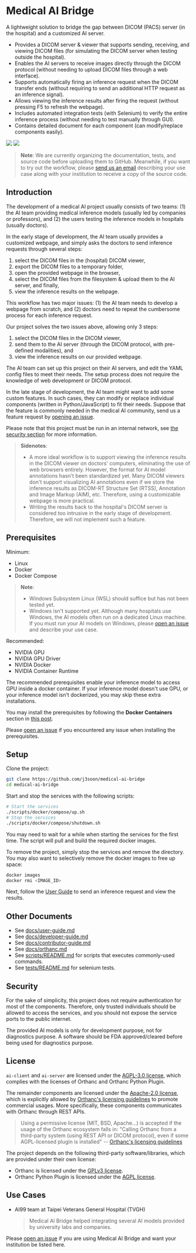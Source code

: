 # Medical AI Bridge

A lightweight solution to bridge the gap between DICOM (PACS) server (in the hospital) and a customized AI server.
- Provides a DICOM server & viewer that supports sending, receiving, and viewing DICOM files (for simulating the DICOM server when testing outside the hospital).
- Enables the AI servers to receive images directly through the DICOM protocol (without needing to upload DICOM files through a web interface).
- Supports automatically firing an inference request when the DICOM transfer ends (without requiring to send an additional HTTP request as an inference signal).
- Allows viewing the inference results after firing the request (without pressing F5 to refresh the webpage).
- Includes automated integration tests (with Selenium) to verify the entire inference process (without needing to test manually through GUI).
- Contains detailed document for each component (can modify/replace components easily).

![](docs/images/flow_upper.svg)
![](docs/images/flow_lower.svg)

> **Note**:
> We are currently organizing the documentation, tests, and source code before uploading them to GitHub. Meanwhile, if you want to try out the workflow, please [send us an email](mailto:ijsun@vghtpe.gov.tw) describing your use case along with your institution to receive a copy of the source code.

## Introduction

The development of a medical AI project usually consists of two teams: (1) the AI team providing medical inference models (usually led by companies or professors), and (2) the users testing the inference models in hospitals (usually doctors).

In the early stage of development, the AI team usually provides a customized webpage, and simply asks the doctors to send inference requests through several steps:
1. select the DICOM files in the (hospital) DICOM viewer,
2. export the DICOM files to a temporary folder,
3. open the provided webpage in the browser,
4. select the DICOM files from the filesystem & upload them to the AI server, and finally,
5. view the inference results on the webpage.

This workflow has two major issues: (1) the AI team needs to develop a webpage from scratch, and (2) doctors need to repeat the cumbersome process for each inference request.

Our project solves the two issues above, allowing only 3 steps:
1. select the DICOM files in the DICOM viewer,
2. send them to the AI server (through the DICOM protocol, with pre-defined modalities), and
3. view the inference results on our provided webpage.

The AI team can set up this project on their AI servers, and edit the YAML config files to meet their needs. The setup process does not require the knowledge of web development or DICOM protocol.

In the late stage of development, the AI team might want to add some custom features. In such cases, they can modify or replace individual components (written in Python/JavaScript) to fit their needs. Suppose that the feature is commonly needed in the medical AI community, send us a feature request by [opening an issue](https://github.com/j3soon/medical-ai-bridge/issues).

Please note that this project must be run in an internal network, see [the security section](#security) for more information.

> **Sidenotes**:
> - A more ideal workflow is to support viewing the inference results in the DICOM viewer on doctors' computers, eliminating the use of web browsers entirely. However, the format for AI model annotations hasn't been standardized yet. Many DICOM viewers don't support visualizing AI annotations even if we store the inference results as DICOM-RT Structure Set (RTSS), Annotation and Image Markup (AIM), etc. Therefore, using a customizable webpage is more practical.
> - Writing the results back to the hospital's DICOM server is considered too intrusive in the early stage of development. Therefore, we will not implement such a feature.

## Prerequisites

Minimum:
- Linux
- Docker
- Docker Compose

> **Note**:
> - Windows Subsystem Linux (WSL) should suffice but has not been tested yet.
> - Windows isn't supported yet. Although many hospitals use Windows, the AI models often run on a dedicated Linux machine. If you must run your AI models on Windows, please [open an issue](https://github.com/j3soon/medical-ai-bridge/issues) and describe your use case.

Recommended:
- NVIDIA GPU
- NVIDIA GPU Driver
- NVIDIA Docker
- NVIDIA Container Runtime

The recommended prerequisites enable your inference model to access GPU inside a docker container. If your inference model doesn't use GPU, or your inference model isn't dockerized, you may skip these extra installations.

You may install the prerequisites by following the **Docker Containers** section in [this post](https://j3soon.com/cheatsheets/getting-started-with-python/#docker-containers).

Please [open an issue](https://github.com/j3soon/medical-ai-bridge/issues) if you encountered any issue when installing the prerequisites.

## Setup

Clone the project:

```sh
git clone https://github.com/j3soon/medical-ai-bridge
cd medical-ai-bridge
```

Start and stop the services with the following scripts:
```sh
# Start the services
./scripts/docker/compose/up.sh
# Stop the services
./scripts/docker/compose/shutdown.sh
```

You may need to wait for a while when starting the services for the first time. The script will pull and build the required docker images.

To remove the project, simply stop the services and remove the directory. You may also want to selectively remove the docker images to free up space:
```sh
docker images
docker rmi <IMAGE_ID>
```

Next, follow the [User Guide](docs/user-guide.md) to send an inference request and view the results.

## Other Documents

- See [docs/user-guide.md](docs/user-guide.md)
- See [docs/developer-guide.md](docs/developer-guide.md)
- See [docs/contributor-guide.md](docs/contributor-guide.md)
- See [docs/orthanc.md](docs/orthanc.md)
- See [scripts/README.md](scripts/README.md) for scripts that executes commonly-used commands.
- See [tests/README.md](tests/README.md) for selenium tests.

## Security

For the sake of simplicity, this project does not require authentication for most of the components. Therefore, only trusted individuals should be allowed to access the services, and you should not expose the service ports to the public internet.

The provided AI models is only for development purpose, not for diagnostics purpose. A software should be FDA approved/cleared before being used for diagnostics purpose.

## License

`ai-client` and `ai-server` are licensed under the [AGPL-3.0 license](https://www.gnu.org/licenses/agpl-3.0.en.html), which complies with the licenses of Orthanc and Orthanc Python Plugin.

The remainder components are licensed under the [Apache-2.0 license](https://github.com/j3soon/tbparse/blob/master/LICENSE), which is explicitly allowed by [Orthanc's licensing guidelines](https://book.orthanc-server.com/faq/licensing.html#guidelines) to promote commercial usages. More specifically, these components communicates with Orthanc through REST APIs.
> Using a permissive license (MIT, BSD, Apache...) is accepted if the usage of the Orthanc ecosystem falls in: "Calling Orthanc from a third-party system (using REST API or DICOM protocol), even if some AGPL-licensed plugin is installed"
> -- [Orthanc's licensing guidelines](https://book.orthanc-server.com/faq/licensing.html#guidelines)

The project depends on the following third-party software/libraries, which are provided under their own license:
- Orthanc is licensed under the [GPLv3 license](https://hg.orthanc-server.com/orthanc/file/tip/README).
- Orthanc Python Plugin is licensed under the [AGPL license](https://hg.orthanc-server.com/orthanc-python/file/tip/README).

## Use Cases

- AI99 team at Taipei Veterans General Hospital (TVGH)
  > Medical AI Bridge helped integrating several AI models provided by university labs and companies.

Please [open an issue](https://github.com/j3soon/medical-ai-bridge/issues) if you are using Medical AI Bridge and want your institution be listed here.
